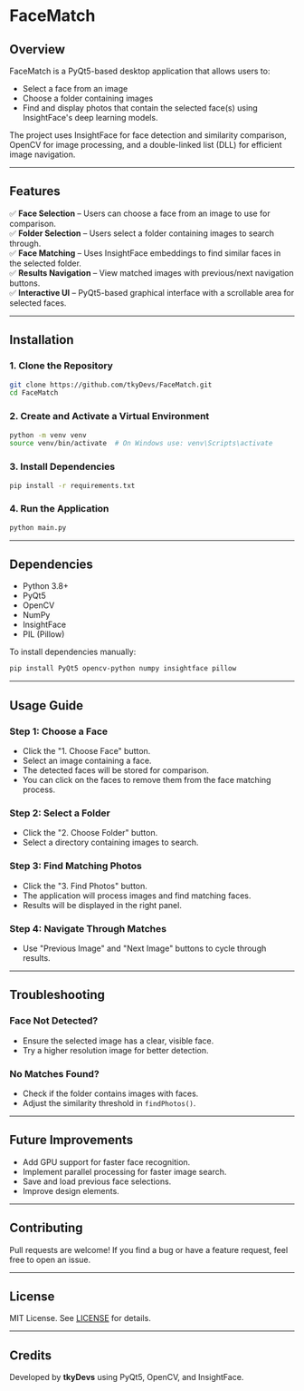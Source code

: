 # FaceMatch

## Overview
FaceMatch is a PyQt5-based desktop application that allows users to:
- Select a face from an image
- Choose a folder containing images
- Find and display photos that contain the selected face(s) using InsightFace's deep learning models.

The project uses InsightFace for face detection and similarity comparison, OpenCV for image processing, and a double-linked list (DLL) for efficient image navigation.

---

## Features
✅ **Face Selection** – Users can choose a face from an image to use for comparison.  
✅ **Folder Selection** – Users select a folder containing images to search through.  
✅ **Face Matching** – Uses InsightFace embeddings to find similar faces in the selected folder.  
✅ **Results Navigation** – View matched images with previous/next navigation buttons.  
✅ **Interactive UI** – PyQt5-based graphical interface with a scrollable area for selected faces.

---

## Installation
### 1. Clone the Repository
```sh
git clone https://github.com/tkyDevs/FaceMatch.git
cd FaceMatch
```

### 2. Create and Activate a Virtual Environment
```sh
python -m venv venv
source venv/bin/activate  # On Windows use: venv\Scripts\activate
```

### 3. Install Dependencies
```sh
pip install -r requirements.txt
```

### 4. Run the Application
```sh
python main.py
```

---

## Dependencies
- Python 3.8+
- PyQt5
- OpenCV
- NumPy
- InsightFace
- PIL (Pillow)

To install dependencies manually:
```sh
pip install PyQt5 opencv-python numpy insightface pillow
```

---

## Usage Guide
### **Step 1: Choose a Face**
- Click the "1. Choose Face" button.
- Select an image containing a face.
- The detected faces will be stored for comparison.
- You can click on the faces to remove them from the face matching process.

### **Step 2: Select a Folder**
- Click the "2. Choose Folder" button.
- Select a directory containing images to search.

### **Step 3: Find Matching Photos**
- Click the "3. Find Photos" button.
- The application will process images and find matching faces.
- Results will be displayed in the right panel.

### **Step 4: Navigate Through Matches**
- Use "Previous Image" and "Next Image" buttons to cycle through results.

---

## Troubleshooting
### **Face Not Detected?**
- Ensure the selected image has a clear, visible face.
- Try a higher resolution image for better detection.

### **No Matches Found?**
- Check if the folder contains images with faces.
- Adjust the similarity threshold in `findPhotos()`.

---

## Future Improvements
- Add GPU support for faster face recognition.
- Implement parallel processing for faster image search.
- Save and load previous face selections.
- Improve design elements.

---

## Contributing
Pull requests are welcome! If you find a bug or have a feature request, feel free to open an issue.

---

## License
MIT License. See [LICENSE](LICENSE) for details.

---

## Credits
Developed by **tkyDevs** using PyQt5, OpenCV, and InsightFace.

